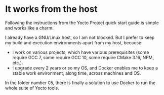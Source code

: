 # It works from the host

Following the instructions from the Yocto Project quick start guide is simple and works like a charm.

I already have a GNU/Linux host, so I am not blocked. But I prefer to keep my build and execution environments apart from my host, because:
* I work on various projects, which have various prerequisites (some require GCC 7, some require GCC 10, some require CMake 3.16, NPM, etc.).
* I upgrade every 2 years or so my OS, and Docker enables me to keep a stable work environment, along time, across machines and OS.

In the folder number 05, there is finally a solution to use Docker to run the whole suite of Yocto tools.
